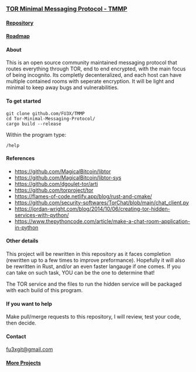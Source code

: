 ### [TOR Minimal Messaging Protocol - TMMP](https://fu3x.github.io/Tor-Minimal-Messaging-Protocol)

#### [Repository](https://github.com/FU3X/TMMP)
#### [Roadmap](https://github.com/users/FU3X/projects/2)

#### About
This is an open source community maintained messaging protocol that routes everything through TOR, end to end encrypted, with the main focus of being incognito. Its completly decenteralized, and each host can have multiple contained rooms with seperate encryption. It will be light and minimal to keep away bugs and vulnerabilities.

#### To get started
```
git clone github.com/FU3X/TMMP
cd Tor-Minimal-Messaging-Protocol/
cargo build --release
```

Within the program type:
```
/help
```

#### References
- https://github.com/MagicalBitcoin/libtor
- https://github.com/MagicalBitcoin/libtor-sys
- https://github.com/dgoulet-tor/arti
- https://github.com/torproject/tor
- https://flames-of-code.netlify.app/blog/rust-and-cmake/
- https://github.com/security-softwares/TorChat/blob/main/chat_client.py
- https://jordan-wright.com/blog/2014/10/06/creating-tor-hidden-services-with-python/
- https://www.thepythoncode.com/article/make-a-chat-room-application-in-python

#### Other details
This project will be rewritten in this repository as it faces completion (rewritten up to a few times to improve preformance). Hopefully it will also be rewritten in Rust, and/or an even faster langauge if one comes. If you can take on such task, YOU can be the one to determine that!

The TOR service and the files to run the hidden service will be packaged with each build of this program.

#### If you want to help
Make pull/merge requests to this repository, I will review, test your code, then decide.

#### Contact
fu3xgit@gmail.com

#### [More Projects](https://fu3x.github.io)
